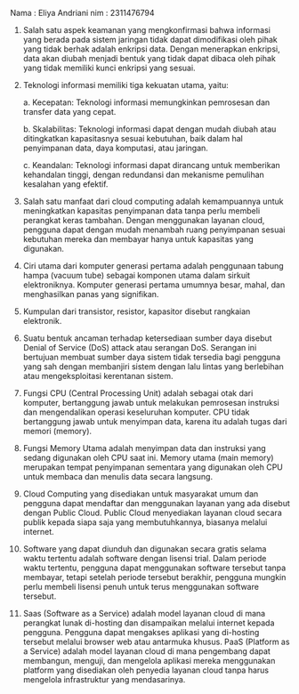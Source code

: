 Nama : Eliya Andriani
nim : 2311476794
1. Salah satu aspek keamanan yang mengkonfirmasi bahwa informasi yang berada pada sistem jaringan tidak dapat dimodifikasi oleh pihak yang tidak berhak adalah enkripsi data. Dengan menerapkan enkripsi, data akan diubah menjadi bentuk yang tidak dapat dibaca oleh pihak yang tidak memiliki kunci enkripsi yang sesuai.

2. Teknologi informasi memiliki tiga kekuatan utama, yaitu:

   a. Kecepatan: Teknologi informasi memungkinkan pemrosesan dan transfer data yang cepat.
   
   b. Skalabilitas: Teknologi informasi dapat dengan mudah diubah atau ditingkatkan kapasitasnya sesuai kebutuhan, baik dalam hal penyimpanan data, daya komputasi, atau jaringan.
   
   c. Keandalan: Teknologi informasi dapat dirancang untuk memberikan kehandalan tinggi, dengan redundansi dan mekanisme pemulihan kesalahan yang efektif.

3. Salah satu manfaat dari cloud computing adalah kemampuannya untuk meningkatkan kapasitas penyimpanan data tanpa perlu membeli perangkat keras tambahan. Dengan menggunakan layanan cloud, pengguna dapat dengan mudah menambah ruang penyimpanan sesuai kebutuhan mereka dan membayar hanya untuk kapasitas yang digunakan.

4. Ciri utama dari komputer generasi pertama adalah penggunaan tabung hampa (vacuum tube) sebagai komponen utama dalam sirkuit elektroniknya. Komputer generasi pertama umumnya besar, mahal, dan menghasilkan panas yang signifikan.

5. Kumpulan dari transistor, resistor, kapasitor disebut rangkaian elektronik.

6. Suatu bentuk ancaman terhadap ketersediaan sumber daya disebut Denial of Service (DoS) attack atau serangan DoS. Serangan ini bertujuan membuat sumber daya sistem tidak tersedia bagi pengguna yang sah dengan membanjiri sistem dengan lalu lintas yang berlebihan atau mengeksploitasi kerentanan sistem.

7. Fungsi CPU (Central Processing Unit) adalah sebagai otak dari komputer, bertanggung jawab untuk melakukan pemrosesan instruksi dan mengendalikan operasi keseluruhan komputer. CPU tidak bertanggung jawab untuk menyimpan data, karena itu adalah tugas dari memori (memory).

8. Fungsi Memory Utama adalah menyimpan data dan instruksi yang sedang digunakan oleh CPU saat ini. Memory utama (main memory) merupakan tempat penyimpanan sementara yang digunakan oleh CPU untuk membaca dan menulis data secara langsung.

9. Cloud Computing yang disediakan untuk masyarakat umum dan pengguna dapat mendaftar dan menggunakan layanan yang ada disebut dengan Public Cloud. Public Cloud menyediakan layanan cloud secara publik kepada siapa saja yang membutuhkannya, biasanya melalui internet.

10. Software yang dapat diunduh dan digunakan secara gratis selama waktu tertentu adalah software dengan lisensi trial. Dalam periode waktu tertentu, pengguna dapat menggunakan software tersebut tanpa membayar, tetapi setelah periode tersebut berakhir, pengguna mungkin perlu membeli lisensi penuh untuk terus menggunakan software tersebut.

11. Saas (Software as a Service) adalah model layanan cloud di mana perangkat lunak di-hosting dan disampaikan melalui internet kepada pengguna. Pengguna dapat mengakses aplikasi yang di-hosting tersebut melalui browser web atau antarmuka khusus. PaaS (Platform as a Service) adalah model layanan cloud di mana pengembang dapat membangun, menguji, dan mengelola aplikasi mereka menggunakan platform yang disediakan oleh penyedia layanan cloud tanpa harus mengelola infrastruktur yang mendasarinya.
